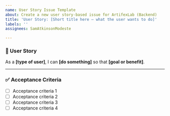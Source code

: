 ```yaml
---
name: User Story Issue Template
about: Create a new user story-based issue for ArtifexLab (Backend)
title: 'User Story: [Short title here – what the user wants to do]'
labels: ''
assignees: SamAtkinsonModeste

---
```


### 🧠 User Story

As a **[type of user]**, I can **[do something]** so that **[goal or benefit]**.

---

### ✅ Acceptance Criteria

- [ ] Acceptance criteria 1
- [ ] Acceptance criteria 2
- [ ] Acceptance criteria 3
- [ ] Acceptance criteria 4
